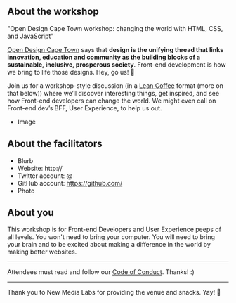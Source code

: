 ## About the workshop

"Open Design Cape Town workshop: changing the world with HTML, CSS, and JavaScript"

[Open Design Cape Town](http://opendesignct.com/) says that **design is the unifying thread that links innovation, education and community as the building blocks of a sustainable, inclusive, prosperous society**. Front-end development is how we bring to life those designs. Hey, go us! 🙌

Join us for a workshop-style discussion (in a [Lean Coffee](http://leancoffee.org/) format (more on that below)) where we’ll discover interesting things, get inspired, and see how Front-end developers can change the world. We might even call on Front-end dev’s BFF, User Experience, to help us out.

* Image

## About the facilitators

* Blurb
* Website: http://
* Twitter account: @
* GitHub account: https://github.com/
* Photo

## About you

This workshop is for Front-end Developers and User Experience peeps of all levels. You won't need to bring your computer. You will need to bring your brain and to be excited about making a difference in the world by making better websites. 

---

Attendees must read and follow our [Code of Conduct](http://ctfeds.org/code-of-conduct/). Thanks! :)

---

Thank you to New Media Labs for providing the venue and snacks. Yay! 🎉
